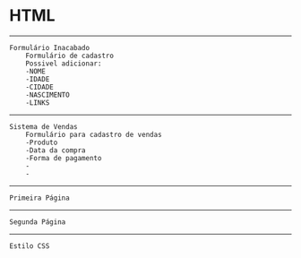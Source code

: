 # HTML

------------------------------------------------

    Formulário Inacabado
        Formulário de cadastro
        Possivel adicionar:
        -NOME
        -IDADE
        -CIDADE
        -NASCIMENTO
        -LINKS
        
    

------------------------------------------------

    Sistema de Vendas
        Formulário para cadastro de vendas
        -Produto
        -Data da compra
        -Forma de pagamento
        -
        -
        
        
    

------------------------------------------------

    Primeira Página
    
    
------------------------------------------------

    Segunda Página
    
    
------------------------------------------------

    Estilo CSS
